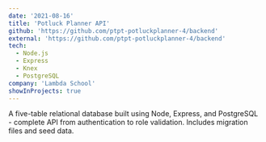 ```yaml
---
date: '2021-08-16'
title: 'Potluck Planner API'
github: 'https://github.com/ptpt-potluckplanner-4/backend'
external: 'https://github.com/ptpt-potluckplanner-4/backend'
tech:
  - Node.js
  - Express
  - Knex
  - PostgreSQL
company: 'Lambda School'
showInProjects: true
---
```


A five-table relational database built using Node, Express, and PostgreSQL - complete API from authentication to role validation. Includes migration files and seed data.
